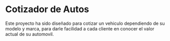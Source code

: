 # Cotizador de Autos

Este proyecto ha sido diseñado para cotizar un vehiculo dependiendo de su modelo y marca, para darle facilidad a cada cliente en conocer el valor actual de su automovil.
